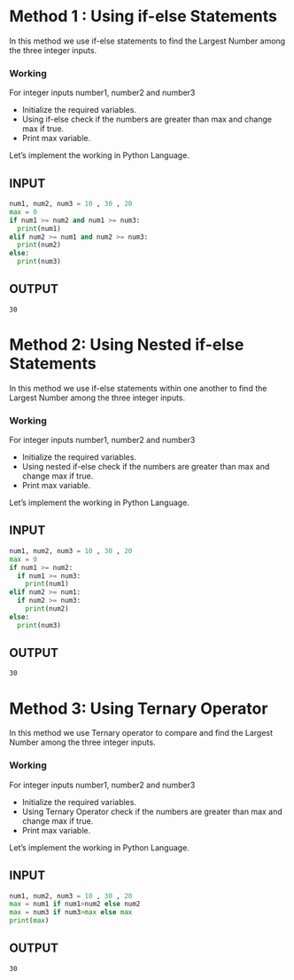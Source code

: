 # Method 1 : Using if-else Statements

In this method we use if-else statements to find the Largest Number among the three integer inputs.

### Working

For integer inputs number1, number2 and number3

* Initialize the required variables.
* Using if-else check if the numbers are greater than max and change max if true.
* Print max variable.

Let’s implement the working in Python Language.

## INPUT
```Python
num1, num2, num3 = 10 , 30 , 20
max = 0
if num1 >= num2 and num1 >= num3:
  print(num1)
elif num2 >= num1 and num2 >= num3:
  print(num2)
else:
  print(num3)
```
## OUTPUT
```
30
```

# Method 2: Using Nested if-else Statements

In this method we use if-else statements within one another to find the Largest Number among the three integer inputs.

### Working

For integer inputs number1, number2 and number3

* Initialize the required variables.
* Using nested if-else check if the numbers are greater than max and change max if true.
* Print max variable.

Let’s implement the working in Python Language.

## INPUT
```Python
num1, num2, num3 = 10 , 30 , 20
max = 0
if num1 >= num2:
  if num1 >= num3:
    print(num1)
elif num2 >= num1:
  if num2 >= num3:
    print(num2)
else:
  print(num3)
```
## OUTPUT
```
30
```

# Method 3: Using Ternary Operator

In this method we use Ternary operator to compare and find the Largest Number among the three integer inputs.

### Working

For integer inputs number1, number2 and number3

* Initialize the required variables.
* Using Ternary Operator check if the numbers are greater than max and change max if true.
* Print max variable.

Let’s implement the working in Python Language.

## INPUT
```Python
num1, num2, num3 = 10 , 30 , 20
max = num1 if num1>num2 else num2
max = num3 if num3>max else max
print(max)
```
## OUTPUT
```
30
```

